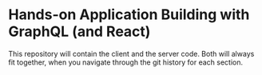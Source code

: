 # Hands-on Application Building with GraphQL (and React)

This repository will contain the client and the server code.
Both will always fit together, when you navigate through the git history
for each section. 
